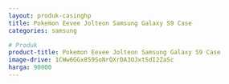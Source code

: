 ```yaml
---
layout: produk-casinghp
title: Pokemon Eevee Jolteon Samsung Galaxy S9 Case
categories: samsung

# Produk
product-title: Pokemon Eevee Jolteon Samsung Galaxy S9 Case
image-drive: 1CWw6GGx859SoNrQXrDA3OJxtSdI2ZaSc
harga: 90000
---
```

